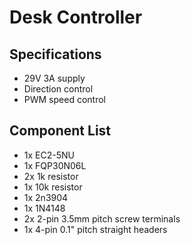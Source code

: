 Desk Controller
===============

Specifications
--------------
 * 29V 3A supply
 * Direction control
 * PWM speed control

Component List
--------------
* 1x EC2-5NU
* 1x FQP30N06L
* 2x 1k resistor
* 1x 10k resistor
* 1x 2n3904
* 1x 1N4148
* 2x 2-pin 3.5mm pitch screw terminals
* 1x 4-pin 0.1" pitch straight headers